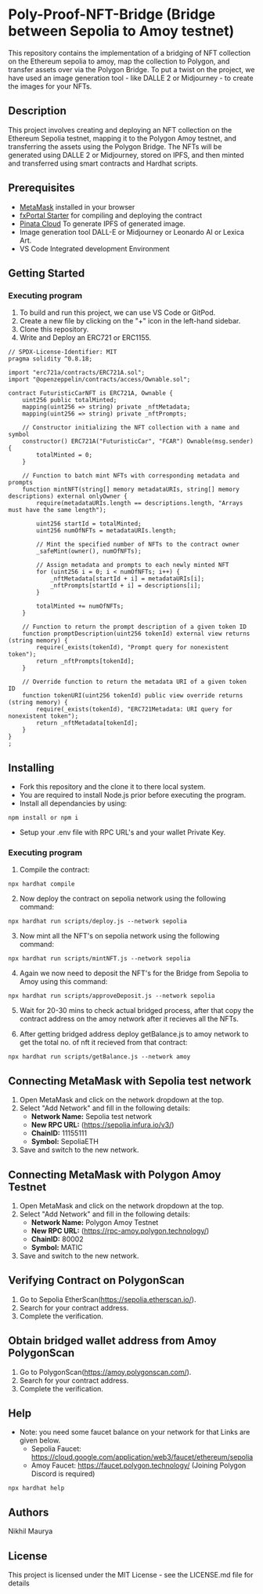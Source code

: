 # Poly-Proof-NFT-Bridge (Bridge between Sepolia to Amoy testnet)

This repository contains the implementation of a bridging of NFT collection on the Ethereum sepolia to amoy, map the collection to Polygon, and transfer assets over via the Polygon Bridge. To put a twist on the project, we have used an image generation tool - like DALLE 2 or Midjourney - to create the images for your NFTs.

## Description

This project involves creating and deploying an NFT collection on the Ethereum Sepolia testnet, mapping it to the Polygon Amoy testnet, and transferring the assets using the Polygon Bridge. The NFTs will be generated using DALLE 2 or Midjourney, stored on IPFS, and then minted and transferred using smart contracts and Hardhat scripts.

## Prerequisites

- [MetaMask](https://metamask.io/) installed in your browser
- [fxPortal Starter](https://github.com/Metacrafters/fxPortalStarter) for compiling and deploying the contract
- [Pinata Cloud](https://www.pinata.cloud/) To generate IPFS of generated image.
- Image generation tool DALL-E or Midjourney or Leonardo AI or Lexica Art.
- VS Code Integrated development Environment 

## Getting Started

### Executing program

1. To build and run this project, we can use VS Code or GitPod.
2. Create a new file by clicking on the "+" icon in the left-hand sidebar.
3. Clone this repository.
4. Write and Deploy an ERC721 or ERC1155. 

```
// SPDX-License-Identifier: MIT
pragma solidity ^0.8.18;

import "erc721a/contracts/ERC721A.sol";
import "@openzeppelin/contracts/access/Ownable.sol";

contract FuturisticCarNFT is ERC721A, Ownable {
    uint256 public totalMinted;
    mapping(uint256 => string) private _nftMetadata;
    mapping(uint256 => string) private _nftPrompts;

    // Constructor initializing the NFT collection with a name and symbol
    constructor() ERC721A("FuturisticCar", "FCAR") Ownable(msg.sender) {
        totalMinted = 0;
    }

    // Function to batch mint NFTs with corresponding metadata and prompts
    function mintNFT(string[] memory metadataURIs, string[] memory descriptions) external onlyOwner {
        require(metadataURIs.length == descriptions.length, "Arrays must have the same length");

        uint256 startId = totalMinted;
        uint256 numOfNFTs = metadataURIs.length;

        // Mint the specified number of NFTs to the contract owner
        _safeMint(owner(), numOfNFTs);

        // Assign metadata and prompts to each newly minted NFT
        for (uint256 i = 0; i < numOfNFTs; i++) {
            _nftMetadata[startId + i] = metadataURIs[i];
            _nftPrompts[startId + i] = descriptions[i];
        }

        totalMinted += numOfNFTs;
    }
    
    // Function to return the prompt description of a given token ID
    function promptDescription(uint256 tokenId) external view returns (string memory) {
        require(_exists(tokenId), "Prompt query for nonexistent token");
        return _nftPrompts[tokenId];
    }

    // Override function to return the metadata URI of a given token ID
    function tokenURI(uint256 tokenId) public view override returns (string memory) {
        require(_exists(tokenId), "ERC721Metadata: URI query for nonexistent token");
        return _nftMetadata[tokenId];
    }    
}
;
```

## Installing
* Fork this repository and the clone it to there local system. 
* You are required to install Node.js prior before executing the program.
* Install all dependancies by using:
```shell
npm install or npm i
```
* Setup your .env file with RPC URL's and your wallet Private Key.

### Executing program

1. Compile the contract:
```shell
npx hardhat compile
```

2. Now deploy the contract on sepolia network using the following command:
```shell
npx hardhat run scripts/deploy.js --network sepolia
```

3. Now mint all the NFT's on sepolia network using the following command:
```shell
npx hardhat run scripts/mintNFT.js --network sepolia
```
4. Again we now need to deposit the NFT's for the Bridge from Sepolia to Amoy using this command:
```shell
npx hardhat run scripts/approveDeposit.js --network sepolia
```
5. Wait for 20-30 mins to check actual bridged process, after that copy the contract address on the amoy network after it recieves all the NFTs.

6. After getting bridged address deploy getBalance.js to amoy network to get the total no. of nft it recieved from that contract:
```shell
npx hardhat run scripts/getBalance.js --network amoy
```

## Connecting MetaMask with Sepolia test network

1. Open MetaMask and click on the network dropdown at the top.
2. Select "Add Network" and fill in the following details:
    - **Network Name:** Sepolia test network
    - **New RPC URL:** (https://sepolia.infura.io/v3/)
    - **ChainID:** 11155111
    - **Symbol:** SepoliaETH
3. Save and switch to the new network.

## Connecting MetaMask with Polygon Amoy Testnet

1. Open MetaMask and click on the network dropdown at the top.
2. Select "Add Network" and fill in the following details:
    - **Network Name:** Polygon Amoy Testnet
    - **New RPC URL:** (https://rpc-amoy.polygon.technology/)
    - **ChainID:** 80002
    - **Symbol:** MATIC
3. Save and switch to the new network.

## Verifying Contract on PolygonScan

1. Go to Sepolia EtherScan(https://sepolia.etherscan.io/).
2. Search for your contract address.
3. Complete the verification.

## Obtain bridged wallet address from Amoy PolygonScan

1. Go to PolygonScan(https://amoy.polygonscan.com/).
2. Search for your contract address.
3. Complete the verification.

## Help

* Note: you need some faucet balance on your network for that Links are given below.
  * Sepolia Faucet: https://cloud.google.com/application/web3/faucet/ethereum/sepolia
  * Amoy Faucet: https://faucet.polygon.technology/ (Joining Polygon Discord is required)
```
npx hardhat help
```

## Authors

Nikhil Maurya

## License

This project is licensed under the MIT License - see the LICENSE.md file for details
